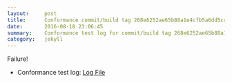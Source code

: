 ```yaml
---
layout:     post
title:      Conformance commit/build tag 268e6252ae65b88a1e4cfb5a6dd5cdbb513c766e
date:       2016-08-18 23:06:45
summary:    Conformance test log for commit/build tag 268e6252ae65b88a1e4cfb5a6dd5cdbb513c766e.
category:   jekyll
---
```


Failure!

- Conformance test log: [Log File](http://s3-us-west-2.amazonaws.com/kraken-e2e-logs/conformance/57/build-log.txt)

